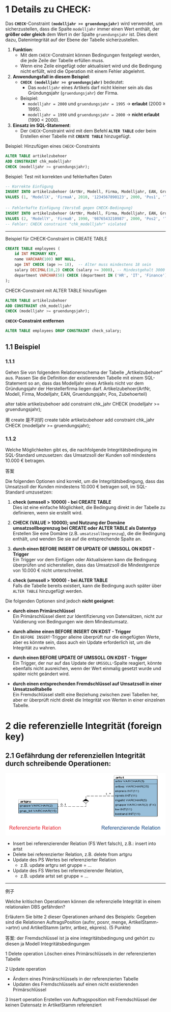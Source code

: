 
# 1 Details zu **CHECK**:

Das **`CHECK`**-Constraint **`(modelljahr >= gruendungsjahr)`** wird verwendet, um sicherzustellen, dass die Spalte `modelljahr` immer einen Wert enthält, der **größer oder gleich** dem Wert in der Spalte `gruendungsjahr` ist. Dies dient dazu, Datenintegrität auf der Ebene der Tabelle sicherzustellen.

1. **Funktion**:    
    - Mit dem `CHECK`-Constraint können Bedingungen festgelegt werden, die jede Zeile der Tabelle erfüllen muss.
    - Wenn eine Zeile eingefügt oder aktualisiert wird und die Bedingung nicht erfüllt, wird die Operation mit einem Fehler abgelehnt.
2. **Anwendungsfall in diesem Beispiel**:
    - **`CHECK (modelljahr >= gruendungsjahr)`** bedeutet:
        - Das `modelljahr` eines Artikels darf nicht kleiner sein als das Gründungsjahr (`gruendungsjahr`) der Firma.
    - Beispiel:
        - `modelljahr = 2000` und `gruendungsjahr = 1995` → **erlaubt** (2000 ≥ 1995).
        - `modelljahr = 1990` und `gruendungsjahr = 2000` → **nicht erlaubt** (1990 < 2000).
3. **Einsatz im SQL-Statement**:
    - Der `CHECK`-Constraint wird mit dem Befehl **`ALTER TABLE`** oder beim Erstellen einer Tabelle mit **`CREATE TABLE`** hinzugefügt.


Beispiel: Hinzufügen eines `CHECK`-Constraints
```sql
ALTER TABLE artikelzubehoer
ADD CONSTRAINT chk_modelljahr
CHECK (modelljahr >= gruendungsjahr);
```


Beispiel: Test mit korrekten und fehlerhaften Daten
```sql
-- Korrekte Einfügung
INSERT INTO artikelzubehoer (ArtNr, Modell, Firma, Modelljahr, EAN, Gruendungsjahr, Pos, Zubehoerteil)
VALUES (1, 'ModellX', 'FirmaA', 2010, '1234567890123', 2000, 'Pos1', 'TeilA');

-- Fehlerhafte Einfügung (Verstoß gegen CHECK-Bedingung)
INSERT INTO artikelzubehoer (ArtNr, Modell, Firma, Modelljahr, EAN, Gruendungsjahr, Pos, Zubehoerteil)
VALUES (2, 'ModellY', 'FirmaB', 1990, '9876543210987', 2000, 'Pos2', 'TeilB');
-- Fehler: CHECK constraint "chk_modelljahr" violated

```


---



Beispiel für CHECK-Constraint in CREATE TABLE
```sql
CREATE TABLE employees (
    id INT PRIMARY KEY,
    name VARCHAR(100) NOT NULL,
    age INT CHECK (age >= 18),  -- Alter muss mindestens 18 sein
    salary DECIMAL(10,2) CHECK (salary >= 3000), -- Mindestgehalt 3000
    department VARCHAR(50) CHECK (department IN ('HR', 'IT', 'Finance')) -- Nur diese Werte erlaubt
);

```

CHECK-Constraint mit ALTER TABLE hinzufügen
```sql
ALTER TABLE artikelzubehoer
ADD CONSTRAINT chk_modelljahr
CHECK (modelljahr >= gruendungsjahr);
```


**`CHECK`-Constraint entfernen**
```sql
ALTER TABLE employees DROP CONSTRAINT check_salary;
```


## 1.1 Beispiel

### 1.1.1 

Gehen Sie von folgendem Relationenschema der Tabelle „Artikelzubehoer“ aus. Passen Sie die Definition der existierenden Tabelle mit einem SQL-Statement so an, dass das Modelljahr eines Artikels nicht vor dem Gründungsjahr der Herstellerfirma liegen darf. Artikelzubehoer(ArtNr, Modell, Firma, Modelljahr, EAN, Gruendungsjahr, Pos, Zubehoerteil)

alter table artikelzubehoer add constraint chk_jahr CHECK (modelljahr >= gruendungsjahr);

用 create 是不对的 
create table artikelzubehoer add constraint chk_jahr CHECK (modelljahr >= gruendungsjahr);


### 1.1.2 

Welche Möglichkeiten gibt es, die nachfolgende Integritätsbedingung im SQL-Standard umzusetzen: das Umsatzsoll der Kunden soll mindestens 10.000 € betragen.

答案

Die folgenden Optionen sind korrekt, um die Integritätsbedingung, dass das Umsatzsoll der Kunden mindestens 10.000 € betragen soll, im SQL-Standard umzusetzen:

1. **check (umssoll > 10000) - bei CREATE TABLE**  
    Dies ist eine einfache Möglichkeit, die Bedingung direkt in der Tabelle zu definieren, wenn sie erstellt wird.
    
2. **CHECK (VALUE > 10000); und Nutzung der Domäne umsatzsollbegrenzug bei CREATE oder ALTER TABLE als Datentyp**  
    Erstellen Sie eine Domäne (z.B. `umsatzsollbegrenzug`), die die Bedingung enthält, und wenden Sie sie auf die entsprechende Spalte an.
    
3. **durch einen BEFORE INSERT OR UPDATE OF UMSSOLL ON KDST - Trigger**  
    Ein Trigger vor dem Einfügen oder Aktualisieren kann die Bedingung überprüfen und sicherstellen, dass das Umsatzsoll die Mindestgrenze von 10.000 € nicht unterschreitet.
    
4. **check (umssoll > 10000) - bei ALTER TABLE**  
    Falls die Tabelle bereits existiert, kann die Bedingung auch später über `ALTER TABLE` hinzugefügt werden.
    

Die folgenden Optionen sind jedoch **nicht geeignet**:

- **durch einen Primärschlüssel**  
    Ein Primärschlüssel dient zur Identifizierung von Datensätzen, nicht zur Validierung von Bedingungen wie dem Mindestumsatz.
    
- **durch alleine einen BEFORE INSERT ON KDST - Trigger**  
    Ein `BEFORE INSERT`-Trigger alleine überprüft nur die eingefügten Werte, aber es könnte sein, dass auch ein Update erforderlich ist, um die Integrität zu wahren.
    
- **durch einen BEFORE UPDATE OF UMSSOLL ON KDST - Trigger**  
    Ein Trigger, der nur auf das Update der `UMSSOLL`-Spalte reagiert, könnte ebenfalls nicht ausreichen, wenn der Wert einmalig gesetzt wurde und später nicht geändert wird.
    
- **durch einen entsprechenden Fremdschlüssel auf Umsatzsoll in einer Umsatzsolltabelle**  
    Ein Fremdschlüssel stellt eine Beziehung zwischen zwei Tabellen her, aber er überprüft nicht direkt die Integrität von Werten in einer einzelnen Tabelle.




# 2 die referenzielle Integrität (foreign key)


## 2.1 Gefährdung der referenziellen Integrität durch schreibende  Operationen:


![](../04_DDL_DML/image/Pasted%20image%2020250128222930.png)


- Insert bei referenzierender Relation (FS Wert falsch), z.B.: insert into artst
- Delete bei referenzierter Relation, z.B. delete from artgru
- Update des PS Wertes bei referenzierter Relation
    - z.B. update artgru set gruppe = …
- Update des FS Wertes bei referenzierender Relation,
    - z.B. update artst set gruppe = …


----

例子 

Welche kritischen Operationen können die referenzielle Integrität in einem relationalen DBS gefährden? 

Erläutern Sie bitte 2 dieser Operationen anhand des Beispiels: Gegeben sind die Relationen 
AuftragsPosition (aufnr, posnr, menge, ArtikelStamm->artnr) und 
ArtikelStamm (artnr, artbez, ekpreis). (5 Punkte)


答案: 
der Fremdschlüssel ist ja eine integritätsbedingung und gehört zu diesen ja Modell Integritätsbedingungen

1 Delete operation
Löschen eines Primärschlüssels in der referenzierten Tabelle

2 Update operation
- Ändern eines Primärschlüssels in der referenzierten Tabelle
- Updaten des Fremdschlüssels auf einen nicht existierenden Primärschlüssel


3 Insert operation 
Erstellen von Auftragsposition mit Fremdschlüssel der keinen Datensatz in ArtikelStamm referenziert



